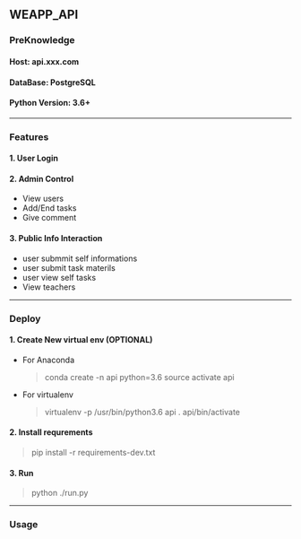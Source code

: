 ## WEAPP_API

### PreKnowledge

#### Host: **api.xxx.com**
#### DataBase: PostgreSQL
#### Python Version: 3.6+

---

### Features

#### 1. User Login

#### 2. Admin Control

- View  users
- Add/End tasks
- Give comment


#### 3. Public Info Interaction

- user submmit self informations
- user submit task materils
- user view self tasks
- View teachers

--- 

### Deploy

#### 1. Create New virtual env (OPTIONAL)

- For Anaconda
  > conda create -n api python=3.6
  > source activate api

- For virtualenv
  > virtualenv -p /usr/bin/python3.6  api
  > . api/bin/activate

#### 2. Install requrements

> pip install -r requirements-dev.txt

#### 3. Run

> python ./run.py

---

### Usage



